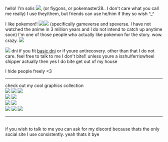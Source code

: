 hello! I'm solis <img src="https://barbara.crd.co/assets/images/gallery28/a639e43a.gif?v=115e6ed7">, (or fiygons, or pokemaster28.. I don't care what you call me really) I use they/them, but friends can use he/him if they so wish ^\_^

I like pokemon!! <img src="https://barbara.crd.co/assets/images/gallery05/770177fc.gif"><img src="https://barbara.crd.co/assets/images/gallery05/a1c9e904.gif"> (specifically gameverse and speverse. I have not watched the anime in 3 million years and I do not intend to catch up anytime soon)
I'm one of those people who actually like pokemon for the story. wow. crazy. <img src="https://barbara.crd.co/assets/images/gallery27/4d0157d1.gif">

<img src="https://barbara.crd.co/assets/images/gallery15/e504d2bd.gif"> dni if you fit <a href="listography.com/dni">basic dni</a> or if youre antirecovery. other than that I do not care. feel free to talk to me I don't bite!!
unless youre a isshu/ferriswheel shipper actually then yes I do bite get out of my house

I hide people freely <3
<hr>
check out my cool graphics collection
<div>
<img src="https://barbara.crd.co/assets/images/gallery14/afec9a4a.gif">
<img src="https://barbara.crd.co/assets/images/gallery14/e05ea106.png">
<img src="https://barbara.crd.co/assets/images/gallery37/9a421fe1.jpg">
  <br>
<img src="https://supplies.ju.mp/assets/images/gallery07/31e73ba5.gif">
<img src="https://supplies.ju.mp/assets/images/gallery07/6903fca0.gif">
  <br>
<img src="https://y2k.neocities.org/blinkiez/newbatch/believe3a.gif">
<img src="https://y2k.neocities.org/blinkiez/newbatch/Blinkie_115__site_.gif">
  <br>
<img src="https://y2k.neocities.org/stamps/tumblr_inline_om9m6y9GqS1sl4v1e_500.gif">
<img src="https://y2k.neocities.org/stamps/tumblr_inline_pe6lvvSuP71v11djx_1280.gif">
<img src="https://y2k.neocities.org/stamps2/zn%20(1).gif">
  </div>
  <hr>
  <br>
  if you wish to talk to me you can ask for my discord because thats the only social site I use consistently. yeah thats it bye
  
